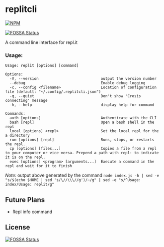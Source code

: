 # replitcli

[![NPM](https://nodei.co/npm/replit.png)](https://nodei.co/npm/replit/)

[![FOSSA Status](https://app.fossa.com/api/projects/git%2Bgithub.com%2FScoder12%2Freplitcli.svg?type=shield)](https://app.fossa.com/projects/git%2Bgithub.com%2FScoder12%2Freplitcli?ref=badge_shield)

A command line interface for repl.it

### Usage:

```
Usage: replit [options] [command]

Options:
  -V, --version                            output the version number
  --debug                                  Enable debug logging
  -c, --config <filename>                  Location of configuration file (default: "~/.config/.replitcli.json")
  -q, --quiet                              Don't show 'Crosis connecting' message
  -h, --help                               display help for command

Commands:
  auth [options]                           Authenticate with the CLI
  bash [repl]                              Open a bash shell in the repl
  local [options] <repl>                   Set the local repl for the a directory
  run [options] [repl]                     Runs, stops, or restarts the repl.
  cp [options] [files...]                  Copies a file from a repl to your computer or vice versa. Prepend a path with repl: to indicate it is on the repl.
  exec [options] <program> [arguments...]  Execute a command in the repl and wait for it to finish
```

_Note:_ output above generated by the command `node index.js -h | sed -e "s/$(echo $HOME | sed 's/\//\\\//g')/~/g" | sed -e "s/^Usage: index/Usage: replit/g"`

## Future Plans

- Repl info command

## License

[![FOSSA Status](https://app.fossa.com/api/projects/git%2Bgithub.com%2FScoder12%2Freplitcli.svg?type=large)](https://app.fossa.com/projects/git%2Bgithub.com%2FScoder12%2Freplitcli?ref=badge_large)
